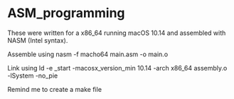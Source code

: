 # ASM_programming

These were written for a x86_64 running macOS 10.14 and assembled with NASM (Intel syntax).

Assemble using
nasm -f macho64 main.asm -o main.o

Link using 
ld -e _start -macosx_version_min 10.14 -arch x86_64 assembly.o -lSystem -no_pie

Remind me to create a make file
